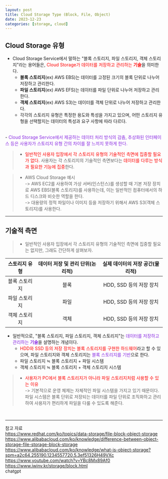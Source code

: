 ```yaml
---
layout: post
title: Cloud Storage Type (Block, File, Object)
date: 2023-12-23
categories: [storage, cloud]
---
```

## Cloud Storage 유형
- Cloud Storage Service에서 말하는 "블록 스토리지, 파일 스토리지, 객체 스토리지"라는 용어들은, <span style="color:red">Cloud Storage가 데이터를 저장하고 관리하는 **기술**</span>을 의미한다.
    - **블록 스토리지**(ex) AWS EBS)는 데이터를 고정된 크기의 블록 단위로 나누어 저장하고 관리한다.
    - **파일 스토리지**(ex) AWS EFS)는 데이터를 파일 단위로 나누어 저장하고 관리한다.
    - **객체 스토리지**(ex) AWS S3)는 데이터를 객체 단위로 나누어 저장하고 관리한다.  
    - 각각의 스토리지 유형은 특정한 용도와 특성을 가지고 있으며, 어떤 스토리지 유형을 선택할지는 데이터의 특성과 요구 사항에 따라 다르다.  
<br>
- <span style="color:blueviolet">Cloud Storage Service에서 제공하는 데이터 처리 방식의 감춤, 추상화된 인터페이스 등은 사용자가 스토리지 유형 간의 차이를 잘 느끼지 못하게 한다.</span>   

> - <span style="color:red">일반적인 사용자 입장에서 각 스토리지 유형의 기술적인 측면에 집중할 필요가 없다.</span> 사용자는 각 스토리지의 기술적인 측면보다는 <span style="color:red">데이터를 다루는 방식과 필요한 기능에 집중</span>한다.  

> - AWS Cloud Storage 예시  
    -> AWS EC2를 사용하여 가상 서버(인스턴스)를 생성할 때 기본 저장 장치로 AWS EBS(블록 스토리지)를 사용하는데, 이는 일반적인 컴퓨터에서의 하드 디스크와 비슷한 역할을 한다.  
    -> 대용량의 정적 파일이나 이미지 등을 저장하기 위해서 AWS S3(객체 스토리지)를 사용한다.

---
## 기술적 측면
> - 일반적인 사용자 입장에서 각 스토리지 유형의 기술적인 측면에 집중할 필요는 없지만, 그래도 간단하게 살펴보자.

| 스토리지 유형 | 데이터 저장 및 관리 단위(논리적) | 실제 데이터의 저장 공간(물리적) |
|:-------------------------:|:-------------------------:|:---------------------:|
| 블록 스토리지 | 블록 |HDD, SSD 등의 저장 장치 |
| 파일 스토리지 | 파일 |HDD, SSD 등의 저장 장치 |
| 객체 스토리지 | 객체 |HDD, SSD 등의 저장 장치 |

- 일반적으로, "블록 스토리지, 파일 스토리지, 객체 스토리지"는 <span style="color:blueviolet">데이터를 저장하고 관리하는 **기술**</span>을 설명하는 개념이다.   
    - <span style="color:red">HDD와 SSD 등의 저장 장치는 블록 스토리지를 구현한 하드웨어</span>라고 할 수 있으며, 파일 스토리지와 객체 스토리지는 <span style="color:blueviolet"> 블록 스토리지를 기반</span>으로 한다.
    - 파일 스토리지 ≒ 블록 스토리지 + 파일 시스템   
    - 객체 스토리지 ≒ 블록 스토리지 + 객체 스토리지 시스템   

> - <span style="color:red">사용자가 PC에서 블록 스토리지가 아니라 파일 스토리지처럼 사용할 수 있는 이유</span>   
    -> 기본적으로 운영 체제는 자체적인 파일 시스템을 가지고 있기 때문이다. 파일 시스템은 블록 단위로 저장되는 데이터를 파일 단위로 조직화하고 관리하여 사용자가 편리하게 파일을 다룰 수 있도록 해준다.
 <br>

---
참고 자료   
https://www.redhat.com/ko/topics/data-storage/file-block-object-storage   
https://www.alibabacloud.com/ko/knowledge/difference-between-object-storage-file-storage-block-storage   
https://www.alibabacloud.com/ko/knowledge/what-is-object-storage?spm=a2c64.255190.1234557720.5.3ef51326H49VXc  
https://www.youtube.com/watch?v=YBc8Mx89Af0   
https://www.iwinv.kr/storage/block.html  
chatgpt